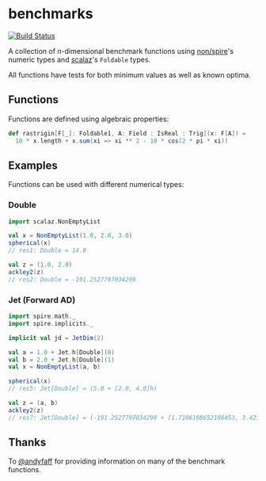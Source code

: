 # benchmarks

[![Build Status](https://travis-ci.org/cirg-up/benchmarks.svg?branch=master)](https://travis-ci.org/cirg-up/benchmarks)

A collection of *n*-dimensional benchmark functions using [non/spire](https://github.com/non/spire)'s numeric types and [scalaz](https://github.com/scalaz/scalaz)'s `Foldable` types.

All functions have tests for both minimum values as well as known optima.

## Functions

Functions are defined using algebraic properties:

```scala
def rastrigin[F[_]: Foldable1, A: Field : IsReal : Trig](x: F[A]) =
  10 * x.length + x.sum(xi => xi ** 2 - 10 * cos(2 * pi * xi))
```

## Examples

Functions can be used with different numerical types:

### Double

```scala
import scalaz.NonEmptyList

val x = NonEmptyList(1.0, 2.0, 3.0)
spherical(x)
// res1: Double = 14.0

val z = (1.0, 2.0)
ackley2(z)
// res2: Double = -191.2527797034299
```

### Jet (Forward AD)
```scala
import spire.math._
import spire.implicits._

implicit val jd = JetDim(2)

val a = 1.0 + Jet.h[Double](0)
val b = 2.0 + Jet.h[Double](1)
val x = NonEmptyList(a, b)

spherical(x)
// res5: Jet[Double] = (5.0 + [2.0, 4.0]h)

val z = (a, b)
ackley2(z)
// res7: Jet[Double] = (-191.2527797034299 + [1.7106168652106453, 3.4212337304212905]h)
```

## Thanks

To [@andyfaff](https://github.com/andyfaff) for providing information on many of the benchmark functions.
